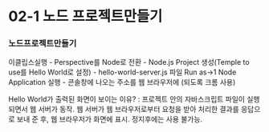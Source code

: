 # 02-1 노드 프로젝트만들기

### 노드프로젝트만들기

이클립스실행 - Perspective를 Node로 전환 - Node.js Project 생성(Temple to use를 Hello World로 설정) - hello-world-server.js 파일 Run as->1 Node Application 실행 - 콘솔창에 나오는 주소를 웹 브라우저에 (되도록 크롬 사용) 

Hello World가 출력된 화면이 보이는 이유?
: 프로젝트 안의 자바스크립트 파일이 실행되면서 웹 서버가 동작. 웹 서버가 웹 브라우저로부터 요청을 받아 처리한 결과를 응답으로 보내 준 후, 웹 브라우저가 화면에 표시. 정지후에는 사용 불가능. 
